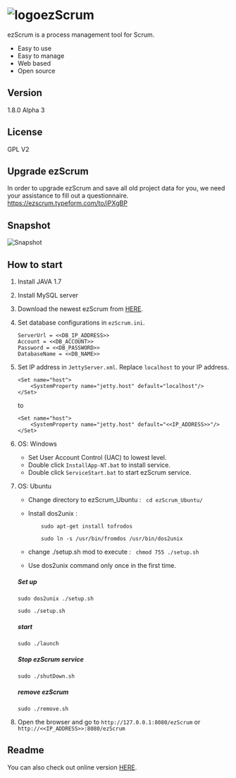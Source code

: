![logo](https://raw.githubusercontent.com/ezScrum/ezScrum/master/WebContent/images/readme/ezscrum_log_big.png)ezScrum
=======

ezScrum is a process management tool for Scrum.

- Easy to use
- Easy to manage
- Web based
- Open source


Version
------------
1.8.0 Alpha 3


License
------------
GPL V2


Upgrade ezScrum
------------
In order to upgrade ezScrum and save all old project data for you, we need your assistance to fill out a questionnaire.
[https://ezscrum.typeform.com/to/iPXgBP
](https://ezscrum.typeform.com/to/iPXgBP "https://ezscrum.typeform.com/to/iPXgBP")

Snapshot
------------
![Snapshot](https://raw.githubusercontent.com/ezScrum/ezScrum/master/WebContent/images/readme/snapshot.png)


How to start
------------
1. Install JAVA 1.7
2. Install MySQL server
3. Download the newest ezScrum from <a href="https://sourceforge.net/projects/ezscrum/">HERE</a>.
4. Set database configurations in ```ezScrum.ini```.

    ```
    ServerUrl = <<DB_IP_ADDRESS>>
    Account = <<DB_ACCOUNT>>
    Password = <<DB_PASSWORD>>
    DatabaseName = <<DB_NAME>>
    ```

5. Set IP address in ```JettyServer.xml```. Replace ``localhost`` to your IP address.

    ```
    <Set name="host">
        <SystemProperty name="jetty.host" default="localhost"/>
    </Set>
    ```

    to

    ```
    <Set name="host">
        <SystemProperty name="jetty.host" default="<<IP_ADDRESS>>"/>
    </Set>
    ```

6. OS: Windows
    - Set User Account Control (UAC) to lowest level.
    - Double click ```InstallApp-NT.bat``` to install service.
    - Double click ```ServiceStart.bat``` to start ezScrum service.

7. OS: Ubuntu

	- Change directory to ezScrum_Ubuntu : ``` cd ezScrum_Ubuntu/```
	- Install dos2unix : 

		```
			sudo apt-get install tofrodos
		```

		```
			sudo ln -s /usr/bin/fromdos /usr/bin/dos2unix
		```
	- change ./setup.sh mod to execute : ``` chmod 755 ./setup.sh```
	- Use dos2unix command only once in the first time.

	##### Set up
	
	```
	sudo dos2unix ./setup.sh
	```
	
	```
	sudo ./setup.sh
	```
	##### start

	```    
	sudo ./launch
	```
	##### Stop ezScrum service

	```
	sudo ./shutDown.sh
	```
	##### remove ezScrum

	```
	sudo ./remove.sh
	```
8. Open the browser and go to ``http://127.0.0.1:8080/ezScrum`` or ``http://<<IP_ADDRESS>>:8080/ezScrum``


Readme
----------
You can also check out online version <a href="https://github.com/ezScrum/ezScrum/blob/master/README.md">HERE</a>.
